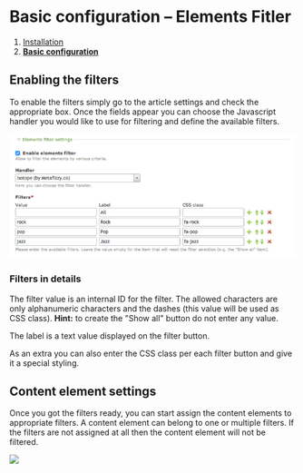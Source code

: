 # Basic configuration – Elements Fitler

1. [Installation](01-installation.md)
2. [**Basic configuration**](02-basics.md)


## Enabling the filters

To enable the filters simply go to the article settings and check the appropriate box. Once the fields
appear you can choose the Javascript handler you would like to use for filtering and define the
available filters.

![](images/preview.png)

### Filters in details

The filter value is an internal ID for the filter. The allowed characters are only alphanumeric characters
and the dashes (this value will be used as CSS class). **Hint:** to create the "Show all" button do not
enter any value.

The label is a text value displayed on the filter button.

As an extra you can also enter the CSS class per each filter button and give it a special styling.


## Content element settings

Once you got the filters ready, you can start assign the content elements to appropriate filters.
A content element can belong to one or multiple filters. If the filters are not assigned at all
then the content element will not be filtered. 

![](elements.png)
